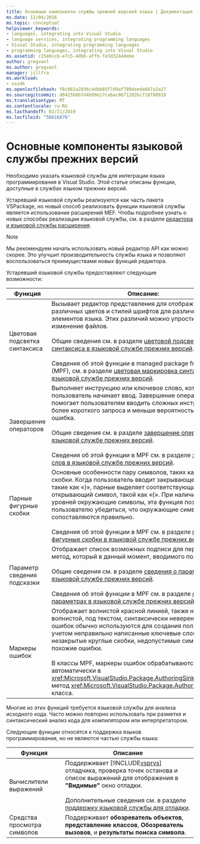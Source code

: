 ```yaml
---
title: Основные компоненты службы прежней версией языка | Документация Майкрософт
ms.date: 11/04/2016
ms.topic: conceptual
helpviewer_keywords:
- languages, integrating into Visual Studio
- language services, integrating programming languages
- Visual Studio, integrating programming languages
- programming languages, integrating into Visual Studio
ms.assetid: c15e0ccb-e7c5-4dbb-affb-fe3d3244debe
author: gregvanl
ms.author: gregvanl
manager: jillfra
ms.workload:
- vssdk
ms.openlocfilehash: f8c081a2836c4dbb85f7d9af789deeda667a2a27
ms.sourcegitcommit: d0425b6b7d4b99e17ca6ac0671282bc718f80910
ms.translationtype: MT
ms.contentlocale: ru-RU
ms.lasthandoff: 02/21/2019
ms.locfileid: "56616876"
---
```

# <a name="legacy-language-service-essentials"></a>Основные компоненты языковой службы прежних версий
Необходимо указать языковой службы для интеграции языка программирования в Visual Studio. Этой статье описаны функции, доступные в службах языком прежних версий.

 Устаревший языковой службы реализуются как часть пакета VSPackage, но новый способ реализовать функции языковой службы является использование расширений MEF. Чтобы подробнее узнать о новых способах реализации языковой службы, см. в разделе [редактора и языковой службы расширения](../../extensibility/editor-and-language-service-extensions.md).

> [!NOTE]
>  Мы рекомендуем начать использовать новый редактор API как можно скорее. Это улучшит производительность службы языка и позволяют воспользоваться преимуществами новых функций редактора.

 Устаревший языковой службы предоставляют следующие возможности:

|Функция|Описание:|
|-------------|-----------------|
|Цветовая подсветка синтаксиса|Вызывает редактор представления для отображения различных цветов и стилей шрифтов для различных элементов языка. Этих различий можно упростить чтение и изменение файлов.<br /><br /> Общие сведения см. в разделе [цветовой подсветки синтаксиса в языковой службе прежних версий](../../extensibility/internals/syntax-coloring-in-a-legacy-language-service.md).<br /><br /> Сведения об этой функции в managed package framework (MPF), см. в разделе [цветовая маркировка синтаксиса в языковой службе прежних версий](../../extensibility/internals/syntax-colorizing-in-a-legacy-language-service.md).|
|Завершение операторов|Выполняет инструкцию или ключевое слово, которое пользователь начинает ввод. Завершение операторов помогает пользователям вводить сложных инструкций, с более короткого запроса и меньше вероятность того, что ошибка.<br /><br /> Общие сведения см. в разделе [завершение операторов в языковой службе прежних версий](../../extensibility/internals/statement-completion-in-a-legacy-language-service.md).<br /><br /> Сведения об этой функции в MPF см. в разделе [завершение слов в языковой службе прежних версий](../../extensibility/internals/word-completion-in-a-legacy-language-service.md).|
|Парные фигурные скобки|Основные особенности пару символов, таких как фигурные скобки. Когда пользователь вводит закрывающего символа, такие как «}», парные выделяет соответствующий открывающий символ, такой как «{». При наличии нескольких уровней окружающие символы, эта функция позволяет пользователю убедиться, что окружающие символы сопоставляются правильно.<br /><br /> Сведения об этой функции в MPF см. в разделе [парные фигурные скобки в языковой службе прежних версий](../../extensibility/internals/brace-matching-in-a-legacy-language-service.md).|
|Параметр сведения подсказки|Отображает список возможных подписи для перегруженный метод, который в данный момент, вводимого пользователем.<br /><br /> Общие сведения см. в разделе [сведения о параметрах в языковой службе прежних версий](../../extensibility/internals/parameter-info-in-a-legacy-language-service1.md).<br /><br /> Сведения об этой функции в MPF см. в разделе [сведения о параметрах в языковой службе прежних версий](../../extensibility/internals/parameter-info-in-a-legacy-language-service2.md).|
|Маркеры ошибок|Отображает волнистой красной линией, также называется волнистой, под текстом, синтаксически неверен. Маркеры ошибок обычно используются для создания пользователей с учетом неправильно написанные ключевые слова, незакрытые круглые скобки, недопустимые символы и похожие ошибки.<br /><br /> В классы MPF, маркеры ошибок обрабатываются автоматически в <xref:Microsoft.VisualStudio.Package.AuthoringSink.AddError%2A> метод <xref:Microsoft.VisualStudio.Package.AuthoringSink> класса.|

 Многие из этих функций требуется языковой службы для анализа исходного кода. Часто можно повторно использовать при разметке и синтаксический анализ кода для компилятором или интерпретатором.

 Следующие функции относятся к поддержка языков программирования, но не являются частью службы языка:


| Функция | Описание |
|-----------------------| - |
| Вычислители выражений | Поддерживает [!INCLUDE[vsprvs](../../code-quality/includes/vsprvs_md.md)] отладчика, проверка точек останова и список выражений для отображения в **"Видимые"** окно отладки.<br /><br /> Дополнительные сведения см. в разделе [поддержку языковой службы для отладки](../../extensibility/internals/language-service-support-for-debugging.md). |
| Средства просмотра символов | Поддерживает **обозреватель объектов**, **представление классов**, **Обозреватель вызовов**, и **результаты поиска символа**. |
